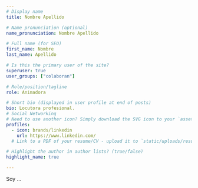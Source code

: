 ```yaml
---
# Display name
title: Nombre Apellido

# Name pronunciation (optional)
name_pronunciation: Nombre Apellido

# Full name (for SEO)
first_name: Nombre 
last_name: Apellido

# Is this the primary user of the site?
superuser: true
user_groups: ["colaboran"]

# Role/position/tagline
role: Animadora

# Short bio (displayed in user profile at end of posts)
bio: Locutora profesional.
# Social Networking
# Need to use another icon? Simply download the SVG icon to your `assets/media/icons/` folder.
profiles:
  - icon: brands/linkedin
    url: https://www.linkedin.com/
  # Link to a PDF of your resume/CV - upload it to `static/uploads/resume.pdf`

# Highlight the author in author lists? (true/false)
highlight_name: true

---
```


Soy ...
